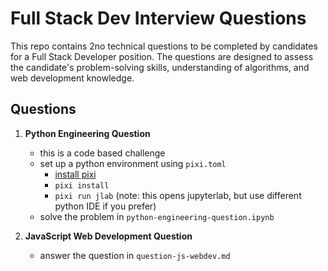 # Full Stack Dev Interview Questions

This repo contains 2no technical questions to be completed by candidates for a Full Stack Developer position. The questions are designed to assess the candidate's problem-solving skills, understanding of algorithms, and web development knowledge.

## Questions

1. **Python Engineering Question**
    - this is a code based challenge
    - set up a python environment using `pixi.toml`
        - [install pixi](https://pixi.sh/latest/installation/)
        - `pixi install`
        - `pixi run jlab` (note: this opens jupyterlab, but use different python IDE if you prefer)
    - solve the problem in `python-engineering-question.ipynb`

2. **JavaScript Web Development Question**
    - answer the question in `question-js-webdev.md`

